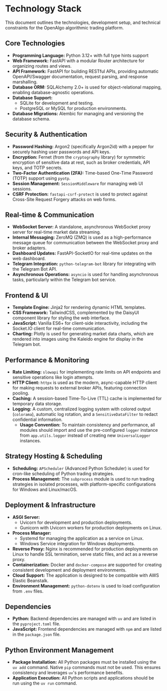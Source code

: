 # Technology Stack

This document outlines the technologies, development setup, and technical constraints for the OpenAlgo algorithmic trading platform.

## Core Technologies
*   **Programming Language:** Python 3.12+ with full type hints support
*   **Web Framework:** FastAPI with a modular Router architecture for organizing routes and views.
*   **API Framework:** FastAPI for building RESTful APIs, providing automatic OpenAPI/Swagger documentation, request parsing, and response marshalling.
*   **Database ORM:** SQLAlchemy 2.0+ is used for object-relational mapping, enabling database-agnostic operations.
*   **Database Support:**
    *   SQLite for development and testing.
    *   PostgreSQL or MySQL for production environments.
*   **Database Migrations:** Alembic for managing and versioning the database schema.

## Security & Authentication
*   **Password Hashing:** Argon2 (specifically Argon2id) with a pepper for securely hashing user passwords and API keys.
*   **Encryption:** Fernet (from the `cryptography` library) for symmetric encryption of sensitive data at rest, such as broker credentials, API keys, and TOTP secrets.
*   **Two-Factor Authentication (2FA):** Time-based One-Time Password (TOTP) support using `pyotp`.
*   **Session Management:** `SessionMiddleware` for managing web UI sessions.
*   **CSRF Protection:** `fastapi-csrf-protect` is used to protect against Cross-Site Request Forgery attacks on web forms.

## Real-time & Communication
*   **WebSocket Server:** A standalone, asynchronous WebSocket proxy server for real-time market data streaming.
*   **Internal Messaging:** ZeroMQ (ZMQ) is used as a high-performance message queue for communication between the WebSocket proxy and broker adapters.
*   **Dashboard Updates:** FastAPI-SocketIO for real-time updates on the web dashboard.
*   **Telegram Integration:** `python-telegram-bot` library for integrating with the Telegram Bot API.
*   **Asynchronous Operations:** `asyncio` is used for handling asynchronous tasks, particularly within the Telegram bot service.

## Frontend & UI
*   **Template Engine:** Jinja2 for rendering dynamic HTML templates.
*   **CSS Framework:** TailwindCSS, complemented by the DaisyUI component library for styling the web interface.
*   **JavaScript:** Vanilla ES6+ for client-side interactivity, including the Socket.IO client for real-time communication.
*   **Charting:** Plotly is used for generating market data charts, which are rendered into images using the Kaleido engine for display in the Telegram bot.

## Performance & Monitoring
*   **Rate Limiting:** `slowapi` for implementing rate limits on API endpoints and sensitive operations like login attempts.
*   **HTTP Client:** `httpx` is used as the modern, async-capable HTTP client for making requests to external broker APIs, featuring connection pooling.
*   **Caching:** A session-based Time-To-Live (TTL) cache is implemented for temporary data storage.
*   **Logging:** A custom, centralized logging system with colored output (`colorama`), automatic log rotation, and a `SensitiveDataFilter` to redact confidential information.
    *   **Usage Convention:** To maintain consistency and performance, all modules should import and use the pre-configured `logger` instance from `app.utils.logger` instead of creating new `UniversalLogger` instances.

## Strategy Hosting & Scheduling
*   **Scheduling:** `APScheduler` (Advanced Python Scheduler) is used for cron-like scheduling of Python trading strategies.
*   **Process Management:** The `subprocess` module is used to run trading strategies in isolated processes, with platform-specific configurations for Windows and Linux/macOS.

## Deployment & Infrastructure
*   **ASGI Server:**
    *   Uvicorn for development and production deployments.
    *   Gunicorn with Uvicorn workers for production deployments on Linux.
*   **Process Manager:**
    *   Systemd for managing the application as a service on Linux.
    *   Windows Service integration for Windows deployments.
*   **Reverse Proxy:** Nginx is recommended for production deployments on Linux to handle SSL termination, serve static files, and act as a reverse proxy.
*   **Containerization:** Docker and `docker-compose` are supported for creating consistent development and deployment environments.
*   **Cloud Support:** The application is designed to be compatible with AWS Elastic Beanstalk.
*   **Environment Management:** `python-dotenv` is used to load configuration from `.env` files.

## Dependencies
*   **Python:** Backend dependencies are managed with `uv` and are listed in the `pyproject.toml` file.
*   **JavaScript:** Frontend dependencies are managed with `npm` and are listed in the `package.json` file.

## Python Environment Management
*   **Package Installation:** All Python packages must be installed using the `uv add` command. Native `pip` commands must not be used. This ensures consistency and leverages `uv`'s performance benefits.
*   **Application Execution:** All Python scripts and applications should be run using the `uv run` command.